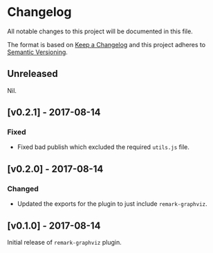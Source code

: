 # Changelog

All notable changes to this project will be documented in this file.

The format is based on [Keep a Changelog](http://keepachangelog.com/) and this project adheres to [Semantic Versioning](http://semver.org/).

## Unreleased

Nil.

## [v0.2.1] - 2017-08-14

### Fixed

- Fixed bad publish which excluded the required `utils.js` file.

## [v0.2.0] - 2017-08-14

### Changed

- Updated the exports for the plugin to just include `remark-graphviz`.

## [v0.1.0] - 2017-08-14

Initial release of `remark-graphviz` plugin.
